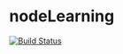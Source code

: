 # nodeLearning

[![Build Status](https://travis-ci.org/cycdpoCodeLab/nodeLearning.svg?branch=master)](https://travis-ci.org/cycdpoCodeLab/nodeLearning)